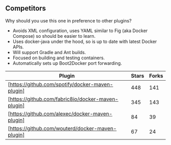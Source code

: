 Competitors
---

Why should you use this one in preference to other plugins?

* Avoids XML configuration, uses YAML similar to Fig (aka Docker Compose) so should be easier to learn.
* Uses docker-java under the hood, so is up to date with latest Docker APIs.
* Will support Gradle and Ant builds.
* Focused on building and testing containers.
* Automatically sets up Boot2Docker port forwarding.

Plugin                                                    | Stars | Forks 
--------------------------------------------------------- | ----- | ----- 
[https://github.com/spotify/docker-maven-plugin]          |   448 |   141 
[https://github.com/fabric8io/docker-maven-plugin]        |   345 |   143
[https://github.com/alexec/docker-maven-plugin]           |    84 |    39
[https://github.com/wouterd/docker-maven-plugin]          |    67 |    24 
